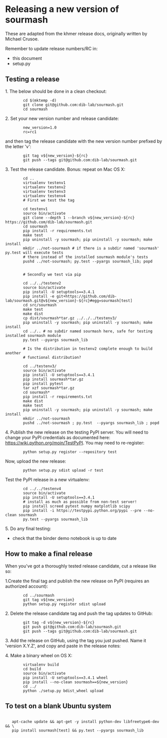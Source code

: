 
# Releasing a new version of sourmash


These are adapted from the khmer release docs, originally written by
Michael Crusoe.

Remember to update release numbers/RC in:

* this document
* setup.py

## Testing a release


 1\. The below should be done in a clean checkout:
```
        cd $(mktemp -d)
        git clone git@github.com:dib-lab/sourmash.git
        cd sourmash
```
2\. Set your new version number and release candidate:
```
        new_version=1.0
        rc=rc1
```
 and then tag the release candidate with the new version number prefixed by
   the letter 'v':
```
        git tag v${new_version}-${rc}
        git push --tags git@github.com:dib-lab/sourmash.git
```
3\. Test the release candidate. Bonus: repeat on Mac OS X:
```
        cd ..
        virtualenv testenv1
        virtualenv testenv2
        virtualenv testenv3
        virtualenv testenv4
        # First we test the tag

        cd testenv1
        source bin/activate
        git clone --depth 1 --branch v${new_version}-${rc} https://github.com/dib-lab/sourmash.git
        cd sourmash
        pip install -r requirements.txt
        make test
        pip uninstall -y sourmash; pip uninstall -y sourmash; make install
        mkdir ../not-sourmash # if there is a subdir named 'sourmash' py.test will execute tests
        # there instead of the installed sourmash module's tests
        pushd ../not-sourmash; py.test --pyargs sourmash_lib; popd


        # Secondly we test via pip

        cd ../../testenv2
        source bin/activate
        pip install -U setuptools==3.4.1
        pip install -e git+https://github.com/dib-lab/sourmash.git@v${new_version}-${rc}#egg=sourmash[test]
        cd src/sourmash
        make test
        make dist
        cp dist/sourmash*tar.gz ../../../testenv3/
        pip uninstall -y sourmash; pip uninstall -y sourmash; make install
        cd ../.. # no subdir named sourmash here, safe for testing installed sourmash module
        py.test --pyargs sourmash_lib

        # Is the distribution in testenv2 complete enough to build another
        # functional distribution?

        cd ../testenv3/
        source bin/activate
        pip install -U setuptools==3.4.1
        pip install sourmash*tar.gz
        pip install pytest
        tar xzf sourmash*tar.gz
        cd sourmash*
        pip install -r requirements.txt
        make dist
        make test
        pip uninstall -y sourmash; pip uninstall -y sourmash; make install
        mkdir ../not-sourmash
        pushd ../not-sourmash ; py.test  --pyargs sourmash_lib ; popd
```
4\. Publish the new release on the testing PyPI server.  You will need
   to change your PyPI credentials as documented here:
   https://wiki.python.org/moin/TestPyPI.  You may need to re-register:
```
        python setup.py register --repository test
```
  Now, upload the new release:
```
        python setup.py sdist upload -r test
```
   Test the PyPI release in a new virtualenv:
```
        cd ../../testenv4
        source bin/activate
        pip install -U setuptools==3.4.1
        # install as much as possible from non-test server!
        pip install screed pytest numpy matplotlib scipy
        pip install -i https://testpypi.python.org/pypi --pre --no-clean sourmash
        py.test --pyargs sourmash_lib
```
5\. Do any final testing:

   * check that the binder demo notebook is up to date

## How to make a final release


When you've got a thoroughly tested release candidate, cut a release like
so:

1\.Create the final tag and publish the new release on PyPI (requires an
   authorized account):
```
        cd ../sourmash
        git tag v${new_version}
        python setup.py register sdist upload
```
2\. Delete the release candidate tag and push the tag updates to GitHub:
```
        git tag -d v${new_version}-${rc}
        git push git@github.com:dib-lab/sourmash.git
        git push --tags git@github.com:dib-lab/sourmash.git
```
3\. Add the release on GitHub, using the tag you just pushed.  Name
   it 'version X.Y.Z', and copy and paste in the release notes:

4\. Make a binary wheel on OS X:
```
        virtualenv build
        cd build
        source bin/activate
        pip install -U setuptools==3.4.1 wheel
        pip install --no-clean sourmash==${new_version}
        cd ../
        python ./setup.py bdist_wheel upload
```
## To test on a blank Ubuntu system


```

   apt-cache update && apt-get -y install python-dev libfreetype6-dev && \
   pip install sourmash[test] && py.test --pyargs sourmash_lib
```
